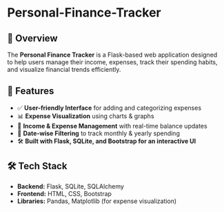 # Personal-Finance-Tracker

## 📌 Overview
The **Personal Finance Tracker** is a Flask-based web application designed to help users manage their income, expenses, track their spending habits, and visualize financial trends efficiently.  

## 🚀 Features
- ✅ **User-friendly Interface** for adding and categorizing expenses  
- 📊 **Expense Visualization** using charts & graphs  
- 🏦 **Income & Expense Management** with real-time balance updates  
- 📅 **Date-wise Filtering** to track monthly & yearly spending  
- 🛠 **Built with Flask, SQLite, and Bootstrap for an interactive UI**  

## 🛠 Tech Stack
- **Backend:** Flask, SQLite, SQLAlchemy  
- **Frontend:** HTML, CSS, Bootstrap  
- **Libraries:** Pandas, Matplotlib (for expense visualization)  
